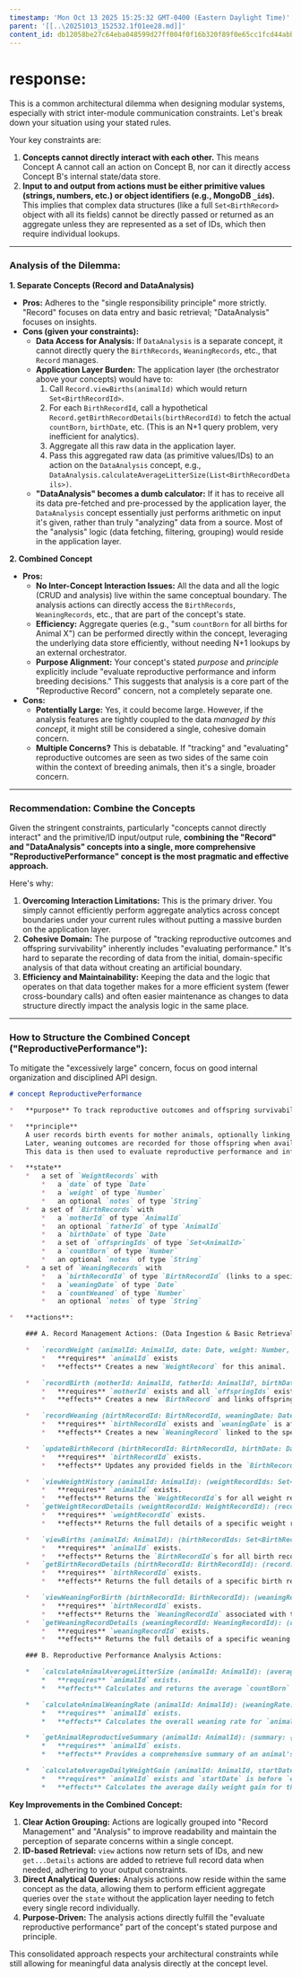 ```yaml
---
timestamp: 'Mon Oct 13 2025 15:25:32 GMT-0400 (Eastern Daylight Time)'
parent: '[[..\20251013_152532.1f01ee28.md]]'
content_id: db12058be27c64eba048599d27ff004f0f16b320f89f0e65cc1fcd44abbc4f8f
---
```


# response:

This is a common architectural dilemma when designing modular systems, especially with strict inter-module communication constraints. Let's break down your situation using your stated rules.

Your key constraints are:

1. **Concepts cannot directly interact with each other.** This means Concept A cannot call an action on Concept B, nor can it directly access Concept B's internal state/data store.
2. **Input to and output from actions must be either primitive values (strings, numbers, etc.) or object identifiers (e.g., MongoDB `_id`s).** This implies that complex data structures (like a full `Set<BirthRecord>` object with all its fields) cannot be directly passed or returned as an aggregate unless they are represented as a set of IDs, which then require individual lookups.

***

### Analysis of the Dilemma:

**1. Separate Concepts (Record and DataAnalysis)**

* **Pros:** Adheres to the "single responsibility principle" more strictly. "Record" focuses on data entry and basic retrieval; "DataAnalysis" focuses on insights.
* **Cons (given your constraints):**
  * **Data Access for Analysis:** If `DataAnalysis` is a separate concept, it cannot directly query the `BirthRecords`, `WeaningRecords`, etc., that `Record` manages.
  * **Application Layer Burden:** The application layer (the orchestrator above your concepts) would have to:
    1. Call `Record.viewBirths(animalId)` which would return `Set<BirthRecordId>`.
    2. For each `BirthRecordId`, call a hypothetical `Record.getBirthRecordDetails(birthRecordId)` to fetch the actual `countBorn`, `birthDate`, etc. (This is an N+1 query problem, very inefficient for analytics).
    3. Aggregate all this raw data in the application layer.
    4. Pass this aggregated raw data (as primitive values/IDs) to an action on the `DataAnalysis` concept, e.g., `DataAnalysis.calculateAverageLitterSize(List<BirthRecordDetails>)`.
  * **"DataAnalysis" becomes a dumb calculator:** If it has to receive all its data pre-fetched and pre-processed by the application layer, the `DataAnalysis` concept essentially just performs arithmetic on input it's given, rather than truly "analyzing" data from a source. Most of the "analysis" logic (data fetching, filtering, grouping) would reside in the application layer.

**2. Combined Concept**

* **Pros:**
  * **No Inter-Concept Interaction Issues:** All the data and all the logic (CRUD and analysis) live within the same conceptual boundary. The analysis actions can directly access the `BirthRecords`, `WeaningRecords`, etc., that are part of the concept's state.
  * **Efficiency:** Aggregate queries (e.g., "sum `countBorn` for all births for Animal X") can be performed directly within the concept, leveraging the underlying data store efficiently, without needing N+1 lookups by an external orchestrator.
  * **Purpose Alignment:** Your concept's stated *purpose* and *principle* explicitly include "evaluate reproductive performance and inform breeding decisions." This suggests that analysis is a core part of the "Reproductive Record" concern, not a completely separate one.
* **Cons:**
  * **Potentially Large:** Yes, it could become large. However, if the analysis features are tightly coupled to the data *managed by this concept*, it might still be considered a single, cohesive domain concern.
  * **Multiple Concerns?** This is debatable. If "tracking" and "evaluating" reproductive outcomes are seen as two sides of the same coin within the context of breeding animals, then it's a single, broader concern.

***

### Recommendation: Combine the Concepts

Given the stringent constraints, particularly "concepts cannot directly interact" and the primitive/ID input/output rule, **combining the "Record" and "DataAnalysis" concepts into a single, more comprehensive "ReproductivePerformance" concept is the most pragmatic and effective approach.**

Here's why:

1. **Overcoming Interaction Limitations:** This is the primary driver. You simply cannot efficiently perform aggregate analytics across concept boundaries under your current rules without putting a massive burden on the application layer.
2. **Cohesive Domain:** The purpose of "tracking reproductive outcomes and offspring survivability" inherently includes "evaluating performance." It's hard to separate the recording of data from the initial, domain-specific analysis of that data without creating an artificial boundary.
3. **Efficiency and Maintainability:** Keeping the data and the logic that operates on that data together makes for a more efficient system (fewer cross-boundary calls) and often easier maintenance as changes to data structure directly impact the analysis logic in the same place.

***

### How to Structure the Combined Concept ("ReproductivePerformance"):

To mitigate the "excessively large" concern, focus on good internal organization and disciplined API design.

```markdown
# concept ReproductivePerformance

*   **purpose** To track reproductive outcomes and offspring survivability for breeding animals, and to provide tools for evaluating reproductive performance to inform breeding decisions.

*   **principle**
    A user records birth events for mother animals, optionally linking fathers and offspring.
    Later, weaning outcomes are recorded for those offspring when available.
    This data is then used to evaluate reproductive performance and inform breeding decisions directly within the concept's capabilities.

*   **state**
    *   a set of `WeightRecords` with
        *   a `date` of type `Date`
        *   a `weight` of type `Number`
        *   an optional `notes` of type `String`
    *   a set of `BirthRecords` with
        *   a `motherId` of type `AnimalId`
        *   an optional `fatherId` of type `AnimalId`
        *   a `birthDate` of type `Date`
        *   a set of `offspringIds` of type `Set<AnimalId>`
        *   a `countBorn` of type `Number`
        *   an optional `notes` of type `String`
    *   a set of `WeaningRecords` with
        *   a `birthRecordId` of type `BirthRecordId` (links to a specific birth event)
        *   a `weaningDate` of type `Date`
        *   a `countWeaned` of type `Number`
        *   an optional `notes` of type `String`

*   **actions**:

    ### A. Record Management Actions: (Data Ingestion & Basic Retrieval by ID)

    *   `recordWeight (animalId: AnimalId, date: Date, weight: Number, notes: String?)`
        *   **requires** `animalId` exists
        *   **effects** Creates a new `WeightRecord` for this animal.

    *   `recordBirth (motherId: AnimalId, fatherId: AnimalId?, birthDate: Date, offspringIds: Set<AnimalId>, countBorn: Number, notes: String?): (birthRecordId: BirthRecordId)`
        *   **requires** `motherId` exists and all `offspringIds` exist.
        *   **effects** Creates a new `BirthRecord` and links offspring to mother and optional father. Returns the ID of the new birth record.

    *   `recordWeaning (birthRecordId: BirthRecordId, weaningDate: Date, countWeaned: Number, notes: String?): (weaningRecordId: WeaningRecordId)`
        *   **requires** `birthRecordId` exists and `weaningDate` is after the `birthDate` of the linked `BirthRecord`.
        *   **effects** Creates a new `WeaningRecord` linked to the specified `BirthRecord`. Returns the ID of the new weaning record.

    *   `updateBirthRecord (birthRecordId: BirthRecordId, birthDate: Date?, offspringIds: Set<AnimalId>?, countBorn: Number?, notes: String?)`
        *   **requires** `birthRecordId` exists.
        *   **effects** Updates any provided fields in the `BirthRecord` and leaves the rest unchanged.

    *   `viewWeightHistory (animalId: AnimalId): (weightRecordIds: Set<WeightRecordId>)`
        *   **requires** `animalId` exists.
        *   **effects** Returns the `WeightRecordId`s for all weight records for this animal.
    *   `getWeightRecordDetails (weightRecordId: WeightRecordId): (record: {date: Date, weight: Number, notes: String?})`
        *   **requires** `weightRecordId` exists.
        *   **effects** Returns the full details of a specific weight record.

    *   `viewBirths (animalId: AnimalId): (birthRecordIds: Set<BirthRecordId>)`
        *   **requires** `animalId` exists.
        *   **effects** Returns the `BirthRecordId`s for all birth records where this animal is the mother or father.
    *   `getBirthRecordDetails (birthRecordId: BirthRecordId): (record: {motherId: AnimalId, fatherId: AnimalId?, birthDate: Date, offspringIds: Set<AnimalId>, countBorn: Number, notes: String?})`
        *   **requires** `birthRecordId` exists.
        *   **effects** Returns the full details of a specific birth record.

    *   `viewWeaningForBirth (birthRecordId: BirthRecordId): (weaningRecordId: WeaningRecordId?)`
        *   **requires** `birthRecordId` exists.
        *   **effects** Returns the `WeaningRecordId` associated with this birth, if any.
    *   `getWeaningRecordDetails (weaningRecordId: WeaningRecordId): (record: {birthRecordId: BirthRecordId, weaningDate: Date, countWeaned: Number, notes: String?})`
        *   **requires** `weaningRecordId` exists.
        *   **effects** Returns the full details of a specific weaning record.

    ### B. Reproductive Performance Analysis Actions:

    *   `calculateAnimalAverageLitterSize (animalId: AnimalId): (averageLitterSize: Number)`
        *   **requires** `animalId` exists.
        *   **effects** Calculates and returns the average `countBorn` for all birth records where `animalId` is the mother. Returns `0` if no births.

    *   `calculateAnimalWeaningRate (animalId: AnimalId): (weaningRate: Number)`
        *   **requires** `animalId` exists.
        *   **effects** Calculates the overall weaning rate for `animalId` as the mother. This is `(total_countWeaned / total_countBorn)` for all associated birth records that also have weaning records. Returns `0` if no applicable records.

    *   `getAnimalReproductiveSummary (animalId: AnimalId): (summary: { totalBirthEvents: Number, totalOffspringBorn: Number, avgLitterSize: Number, weaningRate: Number, /* other relevant KPIs */ })`
        *   **requires** `animalId` exists.
        *   **effects** Provides a comprehensive summary of an animal's reproductive performance as a mother. (The output object must consist of primitive values or object identifiers, which this example does.)

    *   `calculateAverageDailyWeightGain (animalId: AnimalId, startDate: Date, endDate: Date): (averageGain: Number)`
        *   **requires** `animalId` exists and `startDate` is before `endDate`.
        *   **effects** Calculates the average daily weight gain for the animal between the given dates, using available `WeightRecords`. Returns `0` if insufficient data.
```

**Key Improvements in the Combined Concept:**

1. **Clear Action Grouping:** Actions are logically grouped into "Record Management" and "Analysis" to improve readability and maintain the perception of separate concerns within a single concept.
2. **ID-based Retrieval:** `view` actions now return sets of IDs, and new `get...Details` actions are added to retrieve full record data when needed, adhering to your output constraints.
3. **Direct Analytical Queries:** Analysis actions now reside within the same concept as the data, allowing them to perform efficient aggregate queries over the `state` without the application layer needing to fetch every single record individually.
4. **Purpose-Driven:** The analysis actions directly fulfill the "evaluate reproductive performance" part of the concept's stated purpose and principle.

This consolidated approach respects your architectural constraints while still allowing for meaningful data analysis directly at the concept level.
